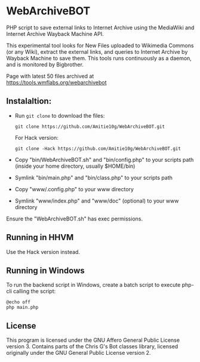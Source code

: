 # WebArchiveBOT
PHP script to save external links to Internet Archive using the MediaWiki and Internet Archive Wayback Machine API.

This experimental tool looks for New Files uploaded to Wikimedia Commons (or any Wiki), extract the external links, and queries to Internet Archive by Wayback Machine to save them. This tools runs continuously as a daemon, and is monitored by Bigbrother.

Page with latest 50 files archived at https://tools.wmflabs.org/webarchivebot

## Instalaltion: 

* Run `git clone` to download the files:

    `git clone https://github.com/Amitie10g/WebArchiveBOT.git`

  For Hack version:

    `git clone -Hack https://github.com/Amitie10g/WebArchiveBOT.git`

* Copy "bin/WebArchiveBOT.sh" and "bin/config.php" to your scripts path (inside your home directory, usually $HOME/bin)
* Symlink "bin/main.php" and "bin/class.php" to your scripts path

* Copy "www/.config.php" to your www directory
* Symlink "www/index.php" and "www/doc" (optional) to your www directory

Ensure the "WebArchiveBOT.sh" has exec permissions.
  
## Running in HHVM

Use the Hack version instead.

## Running in Windows

To run the backend script in Windows, create a batch script to execute php-cli calling the script:

    @echo off
    php main.php

## License

This program is licensed under the GNU Affero General Public License version 3. Contains parts of the Chris G's Bot classes library, licensed originally under the GNU General Public License version 2.
